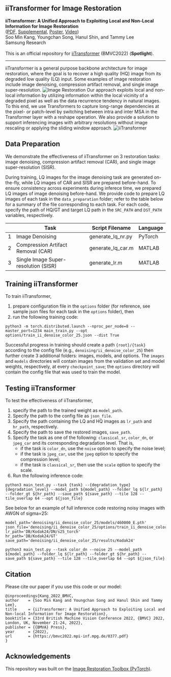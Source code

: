 ## iiTransformer for Image Restoration

**iiTransformer: A Unified Approach to Exploiting Local and Non-Local Information for Image Restoration**<br />
([PDF](https://bmvc2022.mpi-inf.mpg.de/0377.pdf), 
[Supplemental](https://bmvc2022.mpi-inf.mpg.de/0377_supp.pdf), 
[Poster](https://bmvc2022.mpi-inf.mpg.de/0377_poster.pdf), 
[Video](https://bmvc2022.mpi-inf.mpg.de/0377_video.mp4)) <br />
Soo Min Kang, Youngchan Song, Hanul Shin, and Tammy Lee <br />
Samsung Research <br />
<br />
This is an official repository for [iiTransformer](https://bmvc2022.mpi-inf.mpg.de/377/) (BMVC2022) (**Spotlight**).

-----

iiTransformer is a general purpose backbone architecture for image restoration, where the goal is to recover a high quality (HQ) image from its degraded low quality (LQ) input. Some examples of image restoration include image denoising, compression artifact removal, and single image super-resolution. 
![Image Restoration](/assets/img_restoration.png)
Our approach exploits local and non-local information by utilizing information within the local vicinity of a degraded pixel as well as the data recurrence tendency in natural images. To this end, we use Transformers to capture long-range dependencies at the pixel- or patch-level by switching between intra and inter MSA in the Transformer layer with a reshape operation. We also provide a solution to support inferencing images with arbitrary resolutions without image rescaling or applying the sliding window approach. 
![iiTransformer](/assets/iiTransformer.png)


## Data Preparation 
We demonstrate the effectiveness of iiTransformer on 3 restoration tasks: image denoising, compression artifact removal (CAR), and single image super-resolution (SISR). 

During training, LQ images for the image denoising task are generated on-the-fly, while LQ images of CAR and SISR are prepared before-hand. To ensure consistency across experiments during inferece time, we prepared LQ images of image denoising before-hand. We provide code to prepare LQ images of each task in the `data_preparation` folder; refer to the table below for a summary of the file corresponding to each task. For each code, specify the path of HQ/GT and target LQ path in the `SRC_PATH` and `DST_PATH` variables, respectively.

|   | Task | Script Filename | Language |
| - | ---- | --------------- | -------- |
| 1 | Image Denoising | generate_lq_nr.py | PyTorch |
| 2 | Compression Artifact Removal (CAR) | generate_lq_car.m | MATLAB |
| 3 | Single Image Super-resolution (SISR) | generate_lr.m | MATLAB |


## Training iiTransformer
To train iiTransformer, 
1. prepare configuration file in the `options` folder (for reference, see sample json files for each task in the `options` folder), then
2. run the following training code:
```
python3 -m torch.distributed.launch --nproc_per_node=8 --master_port=1234 main_train.py --opt options/train_ii_denoise_color_25.json --dist True
```
Successful progress in training should create a path `{root}/{task}` according to the config file (e.g., `denoising/ii_denoise_color_25`) then further create 3 additional folders: images, models, and options. The `images` and `models` directories will contain images from the validation set and model weights, respectively, at every `checkpoint_save`; the `options` directory will contain the config file that was used to train the model.


## Testing iiTransformer
To test the effectiveness of iiTransformer, 
1. specify the path to the trained weight as `model_path`.
2. Specify the path to the config file as `json_file`.
3. Specify the path containing the LQ and HQ images as `lr_path` and `hr_path`, respectively.
4. Specify the path to save the restored images, `save_path`.
5. Specify the task as one of the following: `classical_sr`, `color_dn`, or `jpeg_car` and its corresponding degradation level. That is, 
   - if the task is `color_dn`, use the `noise` option to specify the noise level; 
   - if the task is `jpeg_car`, use the `jpeg` option to specify the compression level;
   - if the task is `classical_sr`, then use the `scale` option to specify the scale.
7. Run the following inference code:
```
python3 main_test.py --task {task} --{degradation_type} {degradation_level} --model_path ${model_path} --folder_lq ${lr_path} --folder_gt ${hr_path} --save_path ${save_path} --tile 128 --tile_overlap 64 --opt ${json_file}
```

See below for an example of full inference code restoring noisy images with AWGN of sigma=25:
```
model_path='denoising/ii_denoise_color_25/models/460000_E.pth'
json_file='denoising/ii_denoise_color_25/options/train_ii_denoise_color_25_220506_121143.json'
lr_path='DB/Kodak24/DN/s25_torch'
hr_path='DB/Kodak24/GT'
save_path='denoising/ii_denoise_color_25/results/Kodak24'

python3 main_test.py --task color_dn --noise 25 --model_path ${model_path} --folder_lq ${lr_path} --folder_gt ${hr_path} --save_path ${save_path} --tile 128 --tile_overlap 64 --opt ${json_file}
```

## Citation
Please cite our paper if you use this code or our model:
```
@inproceedings{Kang_2022_BMVC,
author    = {Soo Min Kang and Youngchan Song and Hanul Shin and Tammy Lee},
title     = {iiTransformer: A Unified Approach to Exploiting Local and Non-local Information for Image Restoration},
booktitle = {33rd British Machine Vision Conference 2022, {BMVC} 2022, London, UK, November 21-24, 2022},
publisher = {{BMVA} Press},
year      = {2022},
url       = {https://bmvc2022.mpi-inf.mpg.de/0377.pdf}
}
```

## Acknowledgements
This repository was built on the [Image Restoration Toolbox (PyTorch)](https://github.com/cszn/KAIR).
